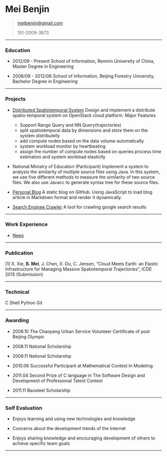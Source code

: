 # Mei Benjin

> [meibenjin@gmail.com](mailto:meibenjin@gmail.com)

> 151-2009-3873

----------------------------------------------------------

### Education

* 2012/09 - Present     School of Information, Renmin University of China, Master Degree in Engineering

* 2008/09 - 2012/06     School of Information, Beijing Forestry University, Bachelor Degree in Engineering

----------------------------------------------------------

### Projects

* [Distributed Spatiotemporal System](https://github.com/meibenjin/CloudIndex)
  Design and implement a distribute spatio-temporal system on OpenStack cloud platform. 
  Major Features
    - Support Range Query and NN Query(trajectories)
    - split spatiotemporal data by dimensions and store them on the system distributelly
    - add compute nodes based on the data volume automatically
    - system workload monitor by heartbeating
    - assign the number of compute nodes based on queries process time estimation and system workload elasticlly
  
* National Ministry of Education (Participant)
  Implement a system to analysis the similarity of multiple source files using Java. In this system, we use five different methods to measure the similarity of two source files. We also use Javacc to generate syntax tree for these source files.

* [Personal Blog](https://github.com/meibenjin/meibenjin.github.io)
  A static blog on GitHub. Using JavaScript to load blog article in Markdown format and render it dynamically.

* [Search Enginee Crawler](https://github.com/meibenjin/GoogleSearchCrawler)
  A tool for crawling google search results

----------------------------------------------------------

### Work Experience

* [Neeq](http://www.neeq.com.cn/)
  
----------------------------------------------------------

### Publication

[1] X. Xie, **B. Mei**, J. Chen, X. Du, C. Jensen, “Cloud Meets Earth: an Elastic Infrastructure for Managing Massive Spatiotemporal Trajectories”, ICDE 2015 (Submission)

----------------------------------------------------------

### Technical

<span class ="label-success" >C</span>
<span class ="label-warning" >Shell</span>
<span class ="label-warning" >Python</span>
<span class ="label-warning" >Git</span>

----------------------------------------------------------

### Awarding

* 2008.10   The Chaoyang Urban Service Volunteer Certificate of post Beijing Olympic

* 2008.11   National Scholarship

* 2009.11   National Scholarship

* 2010.06   Successful Participant at Mathematical Contest In Modeling

* 2011.04   Second Prize of C language in The Software Design and Development of Professional Talent Contest

* 2011.11   Baosteel Scholarship

----------------------------------------------------------

### Self Evaluation

* Enjoys learning and using new technologies and knowledge

* Concerns about the development trends of the Internet

* Enjoys sharing knowledge and encouraging development of others to achieve specific team goals

----------------------------------------------------------

